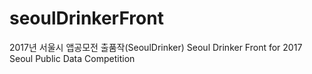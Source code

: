 # seoulDrinkerFront
2017년 서울시 앱공모전 출품작(SeoulDrinker)
Seoul Drinker Front for 2017 Seoul Public Data Competition
